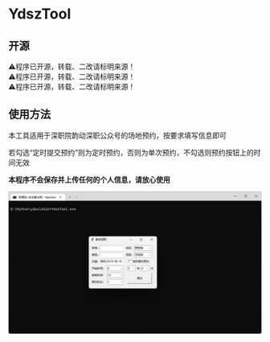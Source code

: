 # YdszTool
 
## 开源
⚠程序已开源，转载、二改请标明来源！  
⚠程序已开源，转载、二改请标明来源！  
⚠程序已开源，转载、二改请标明来源！  

## 使用方法
本工具适用于深职院韵动深职公众号的场地预约，按要求填写信息即可

若勾选“定时提交预约”则为定时预约，否则为单次预约，不勾选则预约按钮上的时间无效

**本程序不会保存并上传任何的个人信息，请放心使用**

![image](https://raw.githubusercontent.com/Tongrens/my_gallery/main/image/ydsz.jpg)
